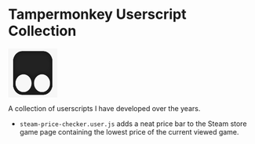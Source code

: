 # Tampermonkey Userscript Collection

<img src="https://raw.githubusercontent.com/markk112/userscripts/main/images/tampermonkey-logo.png" align="center"
     alt="Tampermonkey Logo" width="100" height="100">

A collection of userscripts I have developed over the years.

* `steam-price-checker.user.js` adds a neat price bar to the Steam store game page containing the lowest price of the current viewed game.
